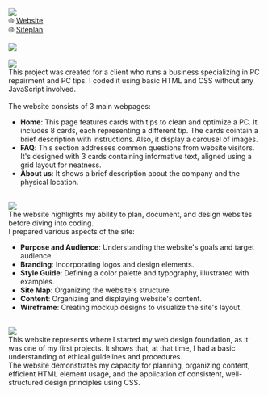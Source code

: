 <picture><img src="https://img.shields.io/badge/FIX YOUR PC-purple?label=web"></picture><br>
🌐 <a href="https://ndamatta.github.io/WDD130-BYU-Idaho/fixyourpc/">Website</a><br>
🌐 <a href="https://ndamatta.github.io/WDD130-BYU-Idaho/fixyourpc/site-plan.html">Siteplan</a><br>
<br>
<picture><img src="https://img.shields.io/badge/DESCRIPTION:-blue"></picture><br>
<br>
<picture><img src="https://img.shields.io/badge/Website:-blue"></picture><br>
This project was created for a client who runs a business specializing in PC repairment and PC tips. I coded it using basic HTML and CSS without any JavaScript involved.<br>
<br>
The website consists of 3 main webpages:<br>
<ul>
    <li><b>Home</b>: This page features cards with tips to clean and optimize a PC. It includes 8 cards, each representing a different tip. The cards cointain a brief description with instructions. Also, it display a carousel of images.</li>
    <li><b>FAQ</b>: This section addresses common questions from website visitors. It's designed with 3 cards containing informative text, aligned using a grid layout for neatness.</li>
    <li><b>About us</b>: It shows a brief description about the company and the physical location.</li>
</ul>
<br>
<picture><img src="https://img.shields.io/badge/Siteplan:-blue"></picture><br>
The website highlights my ability to plan, document, and design websites before diving into coding.<br>
I prepared various aspects of the site:
<ul>
    <li><b>Purpose and Audience</b>: Understanding the website's goals and target audience.</li>
    <li><b>Branding</b>: Incorporating logos and design elements.</li>
    <li><b>Style Guide</b>: Defining a color palette and typography, illustrated with examples.</li>
    <li><b>Site Map</b>: Organizing the website's structure.</li>
    <li><b>Content</b>: Organizing and displaying website's content.</li>
    <li><b>Wireframe</b>: Creating mockup designs to visualize the site's layout.</li>
</ul>
<br>
<picture><img src="https://img.shields.io/badge/Conclusion:-blue"></picture><br>
This website represents where I started my web design foundation, as it was one of my first projects. It shows that, at that time, I had a basic understanding of ethical guidelines and procedures.<br>
The website demonstrates my capacity for planning, organizing content, efficient HTML element usage, and the application of consistent, well-structured design principles using CSS.


